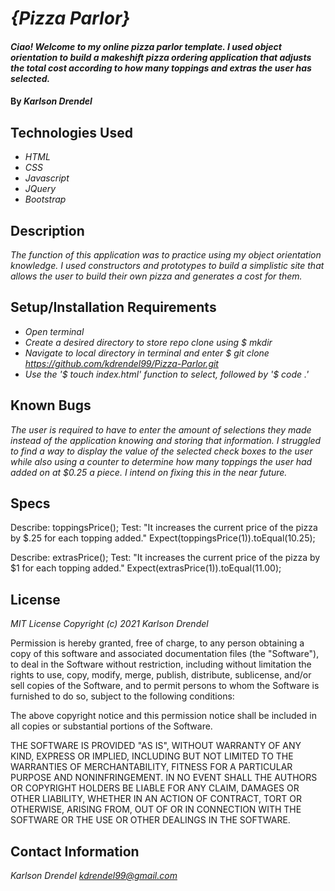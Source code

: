 # _{Pizza Parlor}_

#### _Ciao! Welcome to my online pizza parlor template. I used object orientation to build a makeshift pizza ordering application that adjusts the total cost according to how many toppings and extras the user has selected._

#### By _**Karlson Drendel**_

## Technologies Used
* _HTML_
* _CSS_
* _Javascript_
* _JQuery_
* _Bootstrap_


## Description

_The function of this application was to practice using my object orientation knowledge. I used constructors and prototypes to build a simplistic site that allows the user to build their own pizza and generates a cost for them._

## Setup/Installation Requirements

* _Open terminal_
* _Create a desired directory to store repo clone using $ mkdir_
* _Navigate to local directory in terminal and enter $ git clone https://github.com/kdrendel99/Pizza-Parlor.git_
* _Use the '$ touch index.html' function to select, followed by '$ code .'_

## Known Bugs

_The user is required to have to enter the amount of selections they made instead of the application knowing and storing that information. I struggled to find a way to display the value of the selected check boxes to the user while also using a counter to determine how many toppings the user had added on at $0.25 a piece. I intend on fixing this in the near future._

## Specs


Describe: toppingsPrice();
Test: "It increases the current price of the pizza by $.25 for each topping added."
Expect(toppingsPrice(1)).toEqual(10.25);

Describe: extrasPrice();
Test: "It increases the current price of the pizza by $1 for each topping added."
Expect(extrasPrice(1)).toEqual(11.00);

## License
_MIT License_
_Copyright (c) 2021 Karlson Drendel_

Permission is hereby granted, free of charge, to any person obtaining a copy of this software and associated documentation files (the "Software"), to deal in the Software without restriction, including without limitation the rights to use, copy, modify, merge, publish, distribute, sublicense, and/or sell copies of the Software, and to permit persons to whom the Software is furnished to do so, subject to the following conditions:

The above copyright notice and this permission notice shall be included in all copies or substantial portions of the Software.

THE SOFTWARE IS PROVIDED "AS IS", WITHOUT WARRANTY OF ANY KIND, EXPRESS OR IMPLIED, INCLUDING BUT NOT LIMITED TO THE WARRANTIES OF MERCHANTABILITY, FITNESS FOR A PARTICULAR PURPOSE AND NONINFRINGEMENT. IN NO EVENT SHALL THE AUTHORS OR COPYRIGHT HOLDERS BE LIABLE FOR ANY CLAIM, DAMAGES OR OTHER LIABILITY, WHETHER IN AN ACTION OF CONTRACT, TORT OR OTHERWISE, ARISING FROM, OUT OF OR IN CONNECTION WITH THE SOFTWARE OR THE USE OR OTHER DEALINGS IN THE SOFTWARE.



## Contact Information
_Karlson Drendel <kdrendel99@gmail.com>_